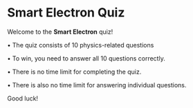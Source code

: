 # Smart Electron Quiz
Welcome to the **Smart Electron** quiz!

  • The quiz consists of 10 physics-related questions
  
  • To win, you need to answer all 10 questions correctly.
  
  • There is no time limit for completing the quiz.
  
  • There is also no time limit for answering individual questions.
  
  Good luck!    		  
